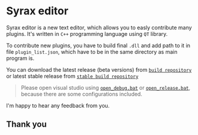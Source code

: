 # Syrax editor
Syrax editor is a new text editor, which allows you to easly contribute many plugins. It's written in `C++` programming language using `QT` library.

To contribute new plugins, you have to build final `.dll` and add path to it in file `plugin_list.json`, which have to be in the same directory as main program is.

You can download the latest release (beta versions) from [`build repository`](builds/) or latest stable release from [`stable build repository`](builds/stable/)

> Please open visual studio using [`open_debug.bat`](open_debug.bat) or [`open_release.bat`](open_release.bat), because there are some configurations included.

I'm happy to hear any feedback from you. 

## Thank you
